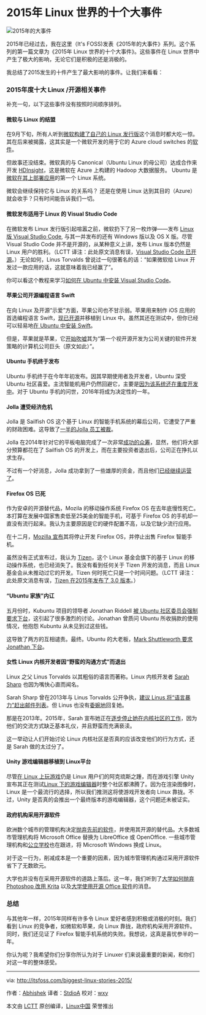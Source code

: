 2015年 Linux 世界的十个大事件
======================

![2015年的大事件](http://itsfoss.com/wp-content/uploads/2015/12/Biggest-Linux-Stories-2015.jpg)

2015年已经过去，我在这里（It's FOSS)发表《2015年的大事件》系列。这个系列的第一篇文章为《2015年 Linux 世界的十个大事件》。这些事件在 Linux 世界中产生了极大的影响，无论它们是积极的还是消极的。

我总结了2015发生的十件产生了最大影响的事件。让我们来看看：

### 2015年度十大 Linux /开源相关事件

补充一句，以下这些事件没有按照时间顺序排列。

#### 微软与 Linux 的结盟

在9月下旬，所有人听到[微软构建了自己的 Linux 发行版][1]这个消息时都大吃一惊。其在后来被揭露，这其实是一个微软开发的用于它的 Azure cloud switches 的[软件][2]。

但故事还没结束。微软真的与 Canonical（Ubuntu Linux 的母公司）达成合作来开发 [HDInsight][3]，这是微软在 Azure 上构建的 Hadoop 大数据服务。 Ubuntu 是[微软在其上部署应用][4]的第一个 Linux 系统。

微软会继续保持它与 Linux 的关系吗？ 还是在使用 Linux 达到其目的（Azure）就会收手？只有时间能告诉我们一切。

#### 微软发布适用于 Linux 的 Visual Studio Code

在微软发布 Linux 发行版引起喧嚣之前，微软扔下了另一枚炸弹——发布 [Linux 版 Visual Studio Code][27], 与其一并发布的还有 Windows 版以及 OS X 版。尽管 Visual Studio Code 并不是开源的，从某种意义上讲，发布 Linux 版本仍然是 Linux 用户的胜利。（LCTT 译注：此处原文消息有误，[Visual Studio Code 已开源][28]。）无论如何，Linus Torvalds 曾说过一句很著名的话：“如果微软给 Linux 开发过一款应用的话，这就意味着我已经赢了”。

你可以看这个教程来学习[如何在 Ubuntu 中安装 Visual Studio Code][5]。

#### 苹果公司开源编程语言 Swift

在向 Linux 及开源“示爱”方面，苹果公司也不甘示弱。苹果用来制作 iOS 应用的首选编程语言 Swift，[现已开源][6]并移植到 Linux 中。虽然其还在测试中，但你已经可以轻易地[在 Ubuntu 中安装 Swift][7]。

但是，苹果就是苹果，它[开始吹嘘][8]其为“第一个视开源开发为公司关键的软件开发策略的计算机公司巨头（原文如此）”。

#### Ubuntu 手机终于发布

Ubuntu 手机终于在今年年初发布。因其早期使用者及开发者，Ubuntu 深受 Ubuntu 社区喜爱。主流智能机用户仍然回避它，主要是[因为该系统还在重度开发中][9]。对于 Ubuntu 手机的问世，2016年将成为决定性的一年。

#### Jolla 遭受经济危机

Jolla 是 Sailfish OS 这个基于 Linux 的智能手机系统的幕后公司，它遭受了严重的财政困难。这导致了[一半的Jolla 员工被裁][10]。

Jolla 在2014年针对它的平板电脑完成了一次非常[成功的众筹][11]，显然，他们将大部分预算都花在了 Sailfish OS 的开发上，而在主要投资者退出后，公司正在挣扎以求生存。

不过有一个好消息，Jolla 成功拿到了一些雄厚的资金，而且他们[已经继续运营了][12]。

#### Firefox OS 已死

作为安卓的开源替代品，Mozila 的移动操作系统 Firefox OS 在去年底慢性死亡。本打算在发展中国家售卖低至25美金的智能手机，可基于 Firefox OS 的手机却一直没有流行起来。我认为主要原因是它的硬件配置不高，以及它缺少流行应用。

在十二月，[Mozilla 宣布][13]其将停止开发 Firefox OS，并停止出售 Firefox 智能手机。

虽然没有正式宣布过，我认为 [Tizen][14]，这个 Linux 基金会旗下的基于 Linux 的移动操作系统，也已经消失了。我没有看到任何关于 Tizen 开发的消息，而且 Linux 基金会从未推动过它的开发。Tizen 何时死亡只是一个时间问题。（LCTT 译注：此处原文消息有误，[Tizen 在2015年发布了 3.0 版本][29]。）

#### “Ubuntu 家族”内讧

五月份时，Kubuntu 项目的领导者 Jonathan Riddell [被 Ubuntu 社区委员会强制要求下台][15]，这引起了很多激烈的讨论。Jonathan 曾质问 Ubuntu 所收捐款的使用情况，他抱怨 Kubuntu 从未见到过这些钱。

这导致了两方的互相谴责。最终。Ubuntu 的大老板，[Mark Shuttleworth 要求 Jonathan 下台][16]。

#### 女性 Linux 内核开发者因“野蛮的沟通方式”而退出

Linux 之父 Linus Torvalds 以其粗俗的语言而著称。Linux 内核开发者 [Sarah Sharp][17] 也因为嘴快心直而闻名。

Sarah Sharp 曾在2013年与 Linus Torvalds 公开争执，[建议 Linus 将“语言暴力”赶出邮件列表][18]。但 Linus 也没有[委婉地][19]回复她。

那是在2013年。2015年，Sarah 宣布她正在[逐步停止她在内核社区的工作][20]，因为他们的交流方式缺乏基本礼仪，并且野蛮而充满亵渎。

这一举动让人们开始讨论 Linux 内核社区是否真的应该改变他们的行为方式，还是 Sarah 做的太过分了。

#### Unity 游戏编辑器移植到 Linux平台

尽管[在 Linux 上玩游戏][21]仍是 Linux 用户们的阿克琉斯之踵，而在游戏引擎 Unity 宣布其正在测试[Linux 下的游戏编辑器][22]时整个社区都沸腾了。因为在渲染图像时，Linux 是一个最流行的选择，所以我们推测这将使游戏开发者向 Linux 靠拢。不过，Unity 是否真的会推出一个最终版本的游戏编辑器，这个问题还未被证实。

#### 政府机构采用开源软件

欧洲数个城市的管理机构决定[抛弃先前的软件][23]，并使用其开源的替代品。大多数城市管理机构将 Microsoft Office 替换为 LibreOffice 或 OpenOffice. 一些城市管理机构和[公立学校][24]也在跟进，将 Microsoft Windows 换成 Linux。

对于这一行为，削减成本是一个重要的因素，因为城市管理机构通过采用开源软件省下了无数欧元。

大学也并没有在采用开源软件的道路上落后。这一年，我们听到了[大学如何抛弃 Photoshop 改用 Krita][25] 以及[大学使用开源 Office 软件][26]的消息。

### 总结

与其他年一样，2015年同样有许多令 Linux 爱好者感到积极或消极的时刻。我们看到 Linux 的竞争者，如微软和苹果，向 Linux 靠拢，政府机构采用开源软件。同时，我们还见证了 Firefox 智能手机系统的失败。我想说，这真是喜忧参半的一年。

你认为呢？我希望你们分享你所认为对于 Linuxer 们来说最重要的新闻，和你们对这一年的整体感受。

--------------------------------------------------------------------------------

via: http://itsfoss.com/biggest-linux-stories-2015/

作者：[Abhishek][a]
译者：[StdioA](https://github.com/StdioA)
校对：[wxy](https://github.com/wxy)

本文由 [LCTT](https://github.com/LCTT/TranslateProject) 原创编译，[Linux中国](https://linux.cn/) 荣誉推出

[a]: http://itsfoss.com/author/abhishek/
[1]: https://linux.cn/article-6269-1.html
[2]: http://arstechnica.com/information-technology/2015/09/microsoft-has-built-software-but-not-a-linux-distribution-for-its-software-switches/
[3]: https://azure.microsoft.com/en-us/services/hdinsight/
[4]: http://www.zdnet.com/article/microsoft-deploys-first-major-server-application-on-ubuntu-linux/
[5]: https://linux.cn/article-5423-1.html
[6]: https://linux.cn/article-6689-1.html
[7]: https://linux.cn/article-6781-1.html
[8]: https://business.facebook.com/itsfoss/photos/pb.115098615297581.-2207520000.1450817108./634288916711879/?type=3&amp;theater
[9]: http://www.engadget.com/2015/07/24/ubuntu-phone-review/
[10]: https://linux.cn/article-6621-1.html
[11]: https://www.indiegogo.com/projects/jolla-tablet-world-s-first-crowdsourced-tablet#/
[12]: https://linux.cn/article-6757-1.html
[13]: https://linux.cn/article-6800-1.html
[14]: https://www.tizen.org/
[15]: https://linux.cn/article-5529-1.html
[16]: http://www.cio.com/article/2926838/linux/mark-shuttleworth-ubuntu-community-council-ask-kubuntu-developer-to-step-down-as-leader.html
[17]: http://sarah.thesharps.us/
[18]: http://www.techeye.net/chips/linus-torvalds-and-intel-woman-in-sweary-spat
[19]: http://marc.info/?l=linux-kernel&amp;m=137392506516022&amp;w=2
[20]: https://linux.cn/article-6361-1.html
[21]: https://linux.cn/article-6258-1.html
[22]: http://itsfoss.com/unity-gaming-engine-linux/
[23]: https://linux.cn/article-6459-1.html
[24]: http://itsfoss.com/spanish-school-ditches-windows-ubuntu/
[25]: http://itsfoss.com/french-university-dumps-adobe-photoshop-open-source-app-krita/
[26]: http://itsfoss.com/hungarian-universities-switch-eurooffice/
[27]: https://linux.cn/article-5376-1.html
[28]: https://linux.cn/article-6604-1.html
[29]: https://linux.cn/article-6261-1.html
